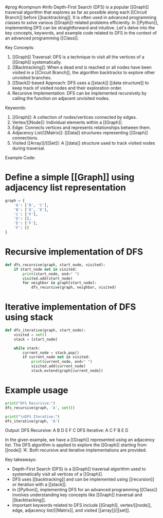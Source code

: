 #prog #compnum #info 
Depth-First Search (DFS) is a popular [[Graph]] traversal algorithm that explores as far as possible along each [[Circuit Branch]] before [[backtracking]]. It is often used in advanced programming classes to solve various [[Graph]]-related problems efficiently. In [[Python]], implementing DFS can be straightforward and intuitive. Let's delve into the key concepts, keywords, and example code related to DFS in the context of an advanced programming [[Class]].

Key Concepts:
1. [[Graph]] Traversal: DFS is a technique to visit all the vertices of a [[Graph]] systematically.
2. [[Backtracking]]: When a dead end is reached or all nodes have been visited in a [[Circuit Branch]], the algorithm backtracks to explore other unvisited branches.
3. [[Stack]]-based Approach: DFS uses a [[stack]] [[data structure]] to keep track of visited nodes and their exploration order.
4. Recursive Implementation: DFS can be implemented recursively by calling the function on adjacent unvisited nodes.

Keywords:
1. [[Graph]]: A collection of nodes/vertices connected by edges.
2. Vertex/[[Node]]: Individual elements within a [[Graph]].
3. Edge: Connects vertices and represents relationships between them.
4. Adjacency List/[[Matrix]]: [[Data]] structures representing [[Graph]] connections.
5. Visited [[Array]]/[[Set]]: A [[data]] structure used to track visited nodes during traversal.

Example Code:

# Define a simple [[Graph]] using adjacency list representation
```python
graph = {
    'A': ['B', 'C'],
    'B': ['D', 'E'],
    'C': ['F'],
    'D': [],
    'E': ['F'],
    'F': []
}
```
# Recursive implementation of DFS
```python
def dfs_recursive(graph, start_node, visited):
    if start_node not in visited:
        print(start_node, end=" ")
        visited.add(start_node)
        for neighbor in graph[start_node]:
            dfs_recursive(graph, neighbor, visited)
```

# Iterative implementation of DFS using stack
```python
def dfs_iterative(graph, start_node):
    visited = set()
    stack = [start_node]

    while stack:
        current_node = stack.pop()
        if current_node not in visited:
            print(current_node, end=" ")
            visited.add(current_node)
            stack.extend(graph[current_node])
```

# Example usage
```python
print("DFS Recursive:")
dfs_recursive(graph, 'A', set())

print("\nDFS Iterative:")
dfs_iterative(graph, 'A')
```

Output:
DFS Recursive: A B D E F C
DFS Iterative: A C F B E D

In the given example, we have a [[Graph]] represented using an adjacency list. The DFS algorithm is applied to explore the [[Graph]] starting from [[node]] 'A'. Both recursive and iterative implementations are provided.

Key takeaways:
- Depth-First Search (DFS) is a [[Graph]] traversal algorithm used to systematically visit all vertices of a [[Graph]].
- DFS uses [[backtracking]] and can be implemented using [[recursion]] or iteration with a [[stack]].
- In [[Python]], implementing DFS for an advanced programming [[Class]] involves understanding key concepts like [[Graph]] traversal and [[backtracking]].
- Important keywords related to DFS include [[Graph]], vertex/[[node]], edge, adjacency list/[[Matrix]], and visited [[array]]/[[set]].

